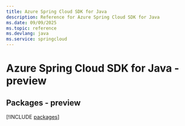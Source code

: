 ```yaml
---
title: Azure Spring Cloud SDK for Java
description: Reference for Azure Spring Cloud SDK for Java
ms.date: 09/09/2025
ms.topic: reference
ms.devlang: java
ms.service: springcloud
---
```

# Azure Spring Cloud SDK for Java - preview
## Packages - preview
[!INCLUDE [packages](spring-cloud-index.md)]
